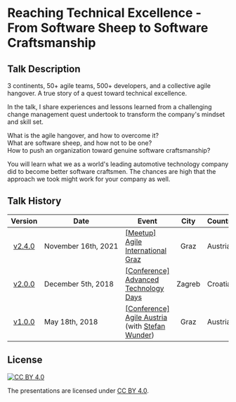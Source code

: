 # Reaching Technical Excellence - From Software Sheep to Software Craftsmanship

## Talk Description

3 continents, 50+ agile teams, 500+ developers, and a collective agile hangover. A true story of a quest toward technical excellence.

In the talk, I share experiences and lessons learned from a challenging change management quest undertook to transform the company's mindset and skill set.

What is the agile hangover, and how to overcome it?</br>
What are software sheep, and how not to be one?</br>
How to push an organization toward genuine software craftsmanship?

You will learn what we as a world's leading automotive technology company did to become better software craftsmen. The chances are high that the approach we took might work for your company as well.

## Talk History

|                           Version                            | Date                          | Event                                                        |       City        | Country | Video |
| :----------------------------------------------------------: | ----------------------------- | ------------------------------------------------------------ | :---------------: | ------- | ----- |
| [v2.4.0](https://github.com/ironcev-talks/reaching-technical-excellence-from-software-sheep-to-software-craftsmanship/releases/tag/2021-11-16-Graz-Austria-Agile-International-Graz-Meetup) | November&nbsp;16th,&nbsp;2021 | [[Meetup] Agile International Graz](https://www.meetup.com/agile-international-graz/events/281563714/) | Graz | Austria | - |
| [v2.0.0](https://github.com/ironcev-talks/reaching-technical-excellence-from-software-sheep-to-software-craftsmanship/releases/tag/2018-12-05-Zagreb-Croatia-Advanced-Technology-Days-Conference) | December&nbsp;5th,&nbsp;2018 | [[Conference] Advanced Technology Days](https://advtechdays.com/) | Zagreb | Croatia | - |
| [v1.0.0](https://github.com/ironcev-talks/reaching-technical-excellence-from-software-sheep-to-software-craftsmanship/releases/tag/2018-05-18-Graz-Austria-Agile-Austria-Conference) | May&nbsp;18th,&nbsp;2018 | [[Conference] Agile Austria](https://agile-austria.org/en/) (with [Stefan Wunder](https://twitter.com/stwunder)) | Graz | Austria | [YouTube](https://www.youtube.com/watch?v=nOESnHoDHjQ) |

## License

[![CC BY 4.0](http://mirrors.creativecommons.org/presskit/buttons/88x31/svg/by.svg)](https://creativecommons.org/licenses/by/4.0/)

The presentations are licensed under [CC BY 4.0](https://creativecommons.org/licenses/by/4.0/).
